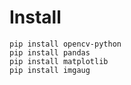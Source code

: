 # Install

```
pip install opencv-python
pip install pandas
pip install matplotlib
pip install imgaug
```